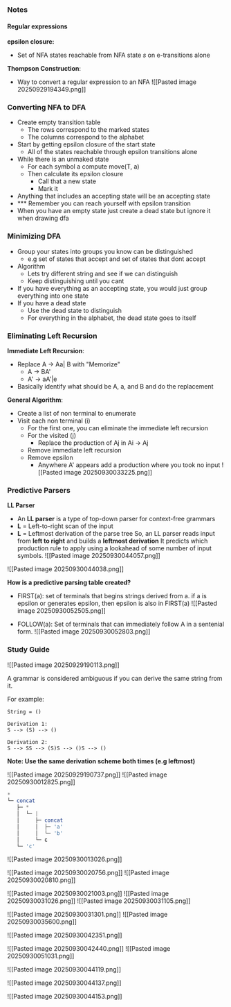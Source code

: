 ### Notes
#### Regular expressions
**epsilon closure:**
- Set of NFA states reachable from NFA state $s$ on e-transitions alone

**Thompson Construction**:
- Way to convert a regular expression to an NFA
	![[Pasted image 20250929194349.png]]

### Converting NFA to DFA
- Create empty transition table
	- The rows correspond to the marked states
	- The columns correspond to the alphabet
- Start by getting epsilon closure of the start state
	- All of the states reachable through epsilon transitions alone
- While there is an unmaked state
	- For each symbol a compute move(T, a)
	- Then calculate its epsilon closure
		- Call that a new state
		- Mark it
- Anything that includes an accepting state will be an accepting state
- *** Remember you can reach yourself with epsilon transition
- When you have an empty state just create a dead state but ignore it when drawing dfa

### Minimizing DFA
- Group your states into groups you know can be distinguished
	- e.g set of states that accept and set of states that dont accept
- Algorithm
	- Lets try different string and see if we can distinguish
	- Keep distinguishing until you cant
- If you have everything as an accepting state, you would just group everything into one state
- If you have a dead state
	- Use the dead state to distinguish
	- For everything in the alphabet, the dead state goes to itself
### Eliminating Left Recursion
**Immediate Left Recursion**:
- Replace A -> Aa| B with  "Memorize"
	- A -> BA'
	- A' -> aA'|e
- Basically identify what should be A, a, and B and do the replacement

**General Algorithm**:
- Create a list of non terminal to enumerate
- Visit each non terminal (i)
	- For the first one, you can eliminate the immediate left recursion
	- For the visited (j)
		- Replace the production of Aj in Ai -> Aj
	- Remove immediate left recursion
	- Remove epsilon
		- Anywhere A' appears add a production where you took no input
![[Pasted image 20250930033225.png]]

### Predictive Parsers
**LL Parser**
- An **LL parser** is a type of top-down parser for context-free grammars
- **L** = Left-to-right scan of the input
- **L** = Leftmost derivation of the parse tree
So, an LL parser reads input from **left to right** and builds a **leftmost derivation**
It predicts which production rule to apply using a lookahead of some number of input symbols.
![[Pasted image 20250930044057.png]]

![[Pasted image 20250930044038.png]]

**How is a predictive parsing table created?**
- FIRST(a):  set of terminals that begins strings derived from a. if a is epsilon or generates epsilon, then epsilon is also in FIRST(a)
	![[Pasted image 20250930052505.png]]

- FOLLOW(a): Set of terminals that can immediately follow A in a sentenial form.
	![[Pasted image 20250930052803.png]]


### Study Guide
![[Pasted image 20250929190113.png]]

A grammar is considered ambiguous if you can derive the same string from it.

For example:
```
String = ()

Derivation 1:
S --> (S) --> ()

Derivation 2:
S --> SS --> (S)S --> ()S --> ()
```

**Note: Use the same derivation scheme both times (e.g leftmost)**

![[Pasted image 20250929190737.png]]
![[Pasted image 20250930012825.png]]
```lua
*
└─ concat
   ├─ * 
   │  └─ |
   │     ├─ concat
   │     │  ├─ 'a'
   │     │  └─ 'b'
   │     └─ ε
   └─ 'c'
```

![[Pasted image 20250930013026.png]]

![[Pasted image 20250930020756.png]]
![[Pasted image 20250930020810.png]]


![[Pasted image 20250930021003.png]]
![[Pasted image 20250930031026.png]]
![[Pasted image 20250930031105.png]]

![[Pasted image 20250930031301.png]]
![[Pasted image 20250930035600.png]]

![[Pasted image 20250930042351.png]]

![[Pasted image 20250930042440.png]]
![[Pasted image 20250930051031.png]]



![[Pasted image 20250930044119.png]]

![[Pasted image 20250930044137.png]]

![[Pasted image 20250930044153.png]]